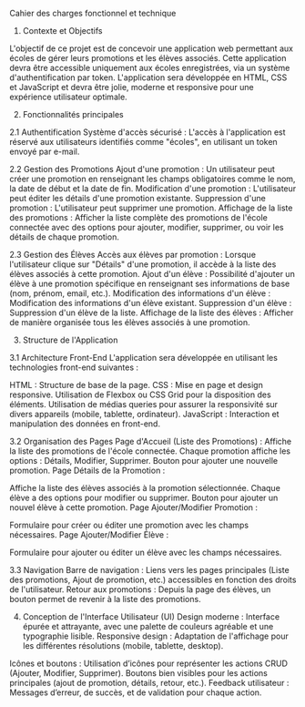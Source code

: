 Cahier des charges fonctionnel et technique

1. Contexte et Objectifs

L'objectif de ce projet est de concevoir une application web permettant aux écoles de gérer leurs promotions et les élèves associés. Cette application devra être accessible uniquement aux écoles enregistrées, via un système d'authentification par token. L'application sera développée en HTML, CSS et JavaScript et devra être jolie, moderne et responsive pour une expérience utilisateur optimale.

2. Fonctionnalités principales
 
2.1 Authentification
Système d'accès sécurisé : L'accès à l'application est réservé aux utilisateurs identifiés comme "écoles", en utilisant un token envoyé par e-mail.
 
2.2 Gestion des Promotions
Ajout d'une promotion : Un utilisateur peut créer une promotion en renseignant les champs obligatoires comme le nom, la date de début et la date de fin.
Modification d'une promotion : L'utilisateur peut éditer les détails d'une promotion existante.
Suppression d'une promotion : L'utilisateur peut supprimer une promotion.
Affichage de la liste des promotions : Afficher la liste complète des promotions de l'école connectée avec des options pour ajouter, modifier, supprimer, ou voir les détails de chaque promotion.

2.3 Gestion des Élèves
Accès aux élèves par promotion : Lorsque l'utilisateur clique sur "Détails" d'une promotion, il accède à la liste des élèves associés à cette promotion.
Ajout d'un élève : Possibilité d'ajouter un élève à une promotion spécifique en renseignant ses informations de base (nom, prénom, email, etc.).
Modification des informations d'un élève : Modification des informations d'un élève existant.
Suppression d'un élève : Suppression d'un élève de la liste.
Affichage de la liste des élèves : Afficher de manière organisée tous les élèves associés à une promotion.

3. Structure de l'Application

3.1 Architecture Front-End
L'application sera développée en utilisant les technologies front-end suivantes :

HTML : Structure de base de la page.
CSS : Mise en page et design responsive.
Utilisation de Flexbox ou CSS Grid pour la disposition des éléments.
Utilisation de médias queries pour assurer la responsivité sur divers appareils (mobile, tablette, ordinateur).
JavaScript : Interaction et manipulation des données en front-end.

3.2 Organisation des Pages
Page d'Accueil (Liste des Promotions) :
Affiche la liste des promotions de l'école connectée.
Chaque promotion affiche les options : Détails, Modifier, Supprimer.
Bouton pour ajouter une nouvelle promotion.
Page Détails de la Promotion :

Affiche la liste des élèves associés à la promotion sélectionnée.
Chaque élève a des options pour modifier ou supprimer.
Bouton pour ajouter un nouvel élève à cette promotion.
Page Ajouter/Modifier Promotion :

Formulaire pour créer ou éditer une promotion avec les champs nécessaires.
Page Ajouter/Modifier Élève :

Formulaire pour ajouter ou éditer un élève avec les champs nécessaires.

3.3 Navigation
Barre de navigation : Liens vers les pages principales (Liste des promotions, Ajout de promotion, etc.) accessibles en fonction des droits de l'utilisateur.
Retour aux promotions : Depuis la page des élèves, un bouton permet de revenir à la liste des promotions.

4. Conception de l'Interface Utilisateur (UI)
Design moderne : Interface épurée et attrayante, avec une palette de couleurs agréable et une typographie lisible.
Responsive design : Adaptation de l'affichage pour les différentes résolutions (mobile, tablette, desktop).

Icônes et boutons :
Utilisation d’icônes pour représenter les actions CRUD (Ajouter, Modifier, Supprimer).
Boutons bien visibles pour les actions principales (ajout de promotion, détails, retour, etc.).
Feedback utilisateur : Messages d’erreur, de succès, et de validation pour chaque action.

